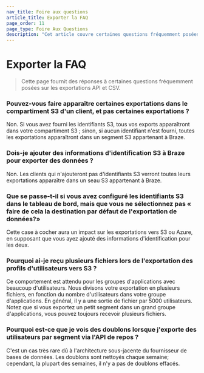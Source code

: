 ```yaml
---
nav_title: Foire aux questions
article_title: Exporter la FAQ
page_order: 11
page_type: Foire Aux Questions
description: "Cet article couvre certaines questions fréquemment posées pour les exportations API et CSV."
---
```


# Exporter la FAQ

> Cette page fournit des réponses à certaines questions fréquemment posées sur les exportations API et CSV.

### Pouvez-vous faire apparaître certaines exportations dans le compartiment S3 d'un client, et pas certaines exportations ?

Non. Si vous avez fourni les identifiants S3, tous vos exports apparaîtront dans votre compartiment S3 ; sinon, si aucun identifiant n'est fourni, toutes les exportations apparaîtront dans un segment S3 appartenant à Braze.

### Dois-je ajouter des informations d'identification S3 à Braze pour exporter des données ?

Non. Les clients qui n'ajouteront pas d'identifiants S3 verront toutes leurs exportations apparaître dans un seau S3 appartenant à Braze.

### Que se passe-t-il si vous avez configuré les identifiants S3 dans le tableau de bord, mais que vous ne sélectionnez pas « faire de cela la destination par défaut de l'exportation de données?»

Cette case à cocher aura un impact sur les exportations vers S3 ou Azure, en supposant que vous ayez ajouté des informations d'identification pour les deux.

### Pourquoi ai-je reçu plusieurs fichiers lors de l'exportation des profils d'utilisateurs vers S3 ?

Ce comportement est attendu pour les groupes d'applications avec beaucoup d'utilisateurs. Nous divisons votre exportation en plusieurs fichiers, en fonction du nombre d'utilisateurs dans votre groupe d'applications. En général, il y a une sortie de fichier par 5000 utilisateurs. Notez que si vous exportez un petit segment dans un grand groupe d'applications, vous pouvez toujours recevoir plusieurs fichiers.

### Pourquoi est-ce que je vois des doublons lorsque j'exporte des utilisateurs par segment via l'API de repos ?

C'est un cas très rare dû à l'architecture sous-jacente du fournisseur de bases de données. Les doublons sont nettoyés chaque semaine; cependant, la plupart des semaines, il n'y a pas de doublons effacés.

